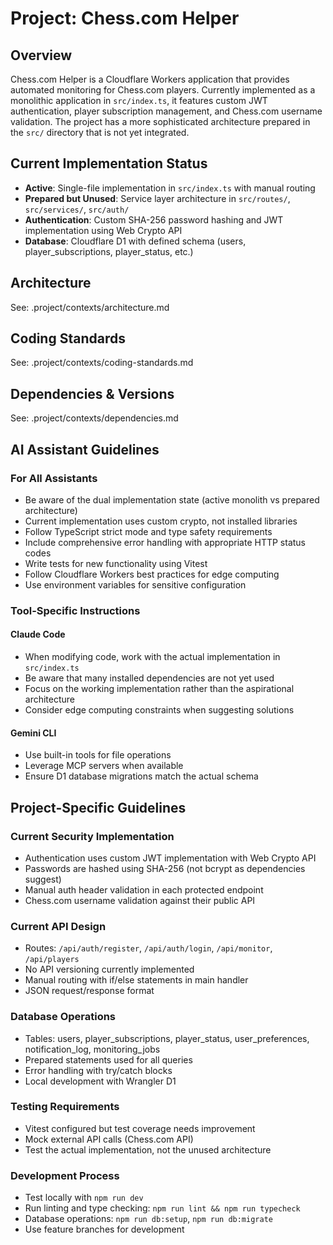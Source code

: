 # Project: Chess.com Helper

## Overview
Chess.com Helper is a Cloudflare Workers application that provides automated monitoring for Chess.com players. Currently implemented as a monolithic application in `src/index.ts`, it features custom JWT authentication, player subscription management, and Chess.com username validation. The project has a more sophisticated architecture prepared in the `src/` directory that is not yet integrated.

## Current Implementation Status
- **Active**: Single-file implementation in `src/index.ts` with manual routing
- **Prepared but Unused**: Service layer architecture in `src/routes/`, `src/services/`, `src/auth/`
- **Authentication**: Custom SHA-256 password hashing and JWT implementation using Web Crypto API
- **Database**: Cloudflare D1 with defined schema (users, player_subscriptions, player_status, etc.)

## Architecture
<!-- Include architectural decisions, patterns, and structure -->
See: .project/contexts/architecture.md

## Coding Standards
<!-- Language-specific guidelines, formatting rules -->
See: .project/contexts/coding-standards.md

## Dependencies & Versions
<!-- Framework versions, package requirements -->
See: .project/contexts/dependencies.md

## AI Assistant Guidelines

### For All Assistants
- Be aware of the dual implementation state (active monolith vs prepared architecture)
- Current implementation uses custom crypto, not installed libraries
- Follow TypeScript strict mode and type safety requirements
- Include comprehensive error handling with appropriate HTTP status codes
- Write tests for new functionality using Vitest
- Follow Cloudflare Workers best practices for edge computing
- Use environment variables for sensitive configuration

### Tool-Specific Instructions

#### Claude Code
- When modifying code, work with the actual implementation in `src/index.ts`
- Be aware that many installed dependencies are not yet used
- Focus on the working implementation rather than the aspirational architecture
- Consider edge computing constraints when suggesting solutions

#### Gemini CLI
- Use built-in tools for file operations
- Leverage MCP servers when available
- Ensure D1 database migrations match the actual schema

## Project-Specific Guidelines

### Current Security Implementation
- Authentication uses custom JWT implementation with Web Crypto API
- Passwords are hashed using SHA-256 (not bcrypt as dependencies suggest)
- Manual auth header validation in each protected endpoint
- Chess.com username validation against their public API

### Current API Design
- Routes: `/api/auth/register`, `/api/auth/login`, `/api/monitor`, `/api/players`
- No API versioning currently implemented
- Manual routing with if/else statements in main handler
- JSON request/response format

### Database Operations
- Tables: users, player_subscriptions, player_status, user_preferences, notification_log, monitoring_jobs
- Prepared statements used for all queries
- Error handling with try/catch blocks
- Local development with Wrangler D1

### Testing Requirements
- Vitest configured but test coverage needs improvement
- Mock external API calls (Chess.com API)
- Test the actual implementation, not the unused architecture

### Development Process
- Test locally with `npm run dev`
- Run linting and type checking: `npm run lint && npm run typecheck`
- Database operations: `npm run db:setup`, `npm run db:migrate`
- Use feature branches for development